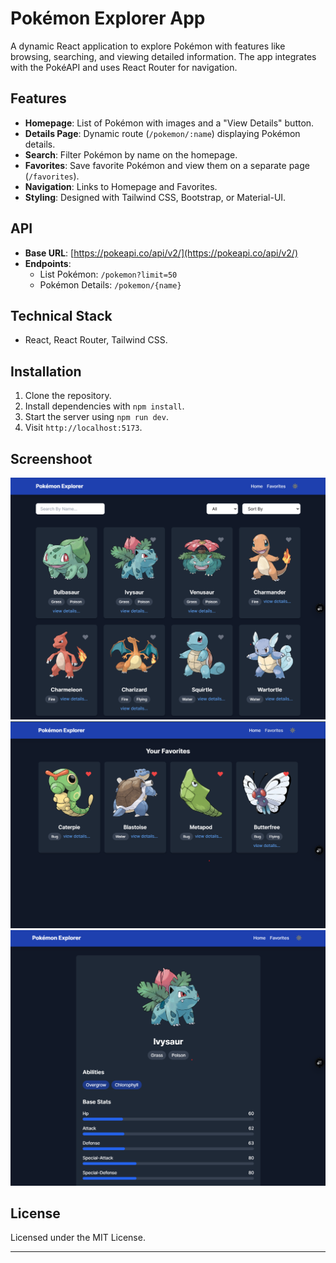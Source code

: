 # Pokémon Explorer App

A dynamic React application to explore Pokémon with features like browsing, searching, and viewing detailed information. The app integrates with the PokéAPI and uses React Router for navigation.

## Features

-   **Homepage**: List of Pokémon with images and a "View Details" button.
-   **Details Page**: Dynamic route (`/pokemon/:name`) displaying Pokémon details.
-   **Search**: Filter Pokémon by name on the homepage.
-   **Favorites**: Save favorite Pokémon and view them on a separate page (`/favorites`).
-   **Navigation**: Links to Homepage and Favorites.
-   **Styling**: Designed with Tailwind CSS, Bootstrap, or Material-UI.

## API

-   **Base URL**: [https://pokeapi.co/api/v2/](https://pokeapi.co/api/v2/)
-   **Endpoints**:
    -   List Pokémon: `/pokemon?limit=50`
    -   Pokémon Details: `/pokemon/{name}`

## Technical Stack

-   React, React Router, Tailwind CSS.

## Installation

1. Clone the repository.
2. Install dependencies with `npm install`.
3. Start the server using `npm run dev`.
4. Visit `http://localhost:5173`.

## Screenshoot

![pokemnon1](./pokemon1.png)
![pokemnon2](./pokemon2.png)
![pokemnon3](./pokemon3.png)

## License

Licensed under the MIT License.

---
